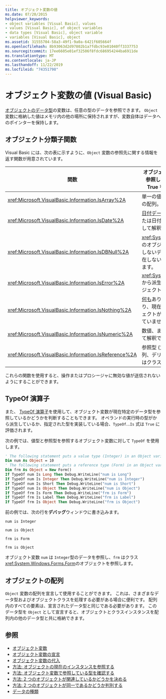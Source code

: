```yaml
---
title: オブジェクト変数の値
ms.date: 07/20/2015
helpviewer_keywords:
- object variables [Visual Basic], values
- values [Visual Basic], of object variables
- data types [Visual Basic], object variable
- variables [Visual Basic], object
ms.assetid: 31555704-58a3-49f1-9a0a-6421f605664f
ms.openlocfilehash: 8b93063d2d97802b1a7fdbc93e01040ff3337753
ms.sourcegitcommit: 17ee6605e01ef32506f8fdc686954244ba6911de
ms.translationtype: MT
ms.contentlocale: ja-JP
ms.lasthandoff: 11/22/2019
ms.locfileid: "74351798"
---
```

# <a name="object-variable-values-visual-basic"></a>オブジェクト変数の値 (Visual Basic)
[オブジェクトのデータ型](../../../../visual-basic/language-reference/data-types/object-data-type.md)の変数は、任意の型のデータを参照できます。 `Object` 変数に格納した値はメモリ内の他の場所に保持されますが、変数自体はデータへのポインターを保持します。  
  
## <a name="object-classifier-functions"></a>オブジェクト分類子関数  
 Visual Basic には、次の表に示すように、`Object` 変数の参照先に関する情報を返す関数が用意されています。  
  
|関数|オブジェクト変数がを参照している場合に True を返します。|  
|--------------|---------------------------------------------------|  
|<xref:Microsoft.VisualBasic.Information.IsArray%2A>|単一の値ではなく、値の配列。|  
|<xref:Microsoft.VisualBasic.Information.IsDate%2A>|[日付データ型](../../../../visual-basic/language-reference/data-types/date-data-type.md)の値、または日付と時刻の値として解釈できる文字列|  
|<xref:Microsoft.VisualBasic.Information.IsDBNull%2A>|<xref:System.DBNull>型のオブジェクト。存在しないデータまたは存在しないデータを表します。|  
|<xref:Microsoft.VisualBasic.Information.IsError%2A>|<xref:System.Exception> から派生した例外オブジェクト|  
|<xref:Microsoft.VisualBasic.Information.IsNothing%2A>|[何も](../../../../visual-basic/language-reference/nothing.md)ありません。つまり、現在変数にオブジェクトが割り当てられていません。|  
|<xref:Microsoft.VisualBasic.Information.IsNumeric%2A>|数値、または数値として解釈できる文字列|  
|<xref:Microsoft.VisualBasic.Information.IsReference%2A>|参照型 (文字列、配列、デリゲート、またはクラス型など)|  
  
 これらの関数を使用すると、操作またはプロシージャに無効な値が送信されないようにすることができます。  
  
## <a name="typeof-operator"></a>TypeOf 演算子  
 また、 [TypeOf 演算子](../../../../visual-basic/language-reference/operators/typeof-operator.md)を使用して、オブジェクト変数が現在特定のデータ型を参照しているかどうかを判断することもできます。 オペランドの実行時の型がから派生しているか、指定された型を実装している場合、`TypeOf`...`Is` 式は `True` に評価されます。  
  
 次の例では、値型と参照型を参照するオブジェクト変数に対して `TypeOf` を使用します。  
  
```vb  
' The following statement puts a value type (Integer) in an Object variable.  
Dim num As Object = 10  
' The following statement puts a reference type (Form) in an Object variable.  
Dim frm As Object = New Form()  
If TypeOf num Is Long Then Debug.WriteLine("num is Long")  
If TypeOf num Is Integer Then Debug.WriteLine("num is Integer")  
If TypeOf num Is Short Then Debug.WriteLine("num is Short")  
If TypeOf num Is Object Then Debug.WriteLine("num is Object")  
If TypeOf frm Is Form Then Debug.WriteLine("frm is Form")  
If TypeOf frm Is Label Then Debug.WriteLine("frm is Label")  
If TypeOf frm Is Object Then Debug.WriteLine("frm is Object")  
```  
  
 前の例では、次の行を**デバッグ**ウィンドウに書き込みます。  
  
 `num is Integer`  
  
 `num is Object`  
  
 `frm is Form`  
  
 `frm is Object`  
  
 オブジェクト変数 `num` は `Integer`型のデータを参照し、`frm` はクラス <xref:System.Windows.Forms.Form>のオブジェクトを参照します。  
  
## <a name="object-arrays"></a>オブジェクトの配列  
 `Object` 変数の配列を宣言して使用することができます。 これは、さまざまなデータ型およびオブジェクトクラスを処理する必要がある場合に便利です。 配列内のすべての要素は、宣言されたデータ型と同じである必要があります。 このデータ型を `Object` として宣言すると、オブジェクトとクラスインスタンスを配列内の他のデータ型と共に格納できます。  
  
## <a name="see-also"></a>参照

- [オブジェクト変数](../../../../visual-basic/programming-guide/language-features/variables/object-variables.md)
- [オブジェクト変数の宣言](../../../../visual-basic/programming-guide/language-features/variables/object-variable-declaration.md)
- [オブジェクト変数の代入](../../../../visual-basic/programming-guide/language-features/variables/object-variable-assignment.md)
- [方法: オブジェクトの現在のインスタンスを参照する](../../../../visual-basic/programming-guide/language-features/variables/how-to-refer-to-the-current-instance-of-an-object.md)
- [方法: オブジェクト変数で参照している型を確認する](../../../../visual-basic/programming-guide/language-features/variables/how-to-determine-what-type-an-object-variable-refers-to.md)
- [方法: 2 つのオブジェクトが関連しているかどうかを決める](../../../../visual-basic/programming-guide/language-features/variables/how-to-determine-whether-two-objects-are-related.md)
- [方法: 2 つのオブジェクトが同一であるかどうか判別する](../../../../visual-basic/programming-guide/language-features/variables/how-to-determine-whether-two-objects-are-identical.md)
- [データの種類](../../../../visual-basic/programming-guide/language-features/data-types/index.md)
